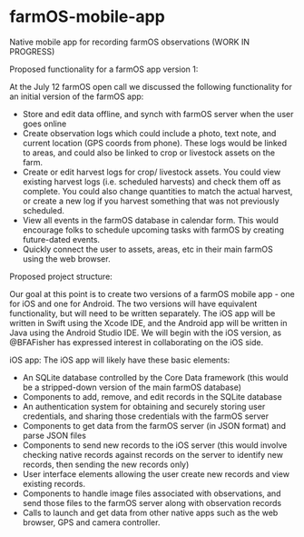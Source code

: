 # farmOS-mobile-app

Native mobile app for recording farmOS observations (WORK IN PROGRESS)

Proposed functionality for a farmOS app version 1:

At the July 12 farmOS open call we discussed the following functionality for an initial version of the farmOS app:
- Store and edit data offline, and synch with farmOS server when the user goes online
- Create observation logs which could include a photo, text note, and current location (GPS coords from phone).  These logs would be linked to areas, and could also be linked to crop or livestock assets on the farm.
- Create or edit harvest logs for crop/ livestock assets. You could view existing harvest logs (i.e. scheduled harvests) and check them off as complete. You could also change quantities to match the actual harvest, or create a new log if you harvest something that was not previously scheduled.
- View all events in the farmOS database in calendar form.  This would encourage folks to schedule upcoming tasks with farmOS by creating future-dated events.
- Quickly connect the user to assets, areas, etc in their main farmOS using the web browser.



Proposed project structure:

Our goal at this point is to create two versions of a farmOS mobile app - one for iOS and one for Android.  The two versions will have equivalent functionality, but will need to be written separately.  The iOS app will be written in Swift using the Xcode IDE, and the Android app will be written in Java using the Android Studio IDE.  We will begin with the iOS version, as @BFAFisher has expressed interest in collaborating on the iOS side.

iOS app:
The iOS app will likely have these basic elements:
- An SQLite database controlled by the Core Data framework (this would be a stripped-down version of the main farmOS database)
- Components to add, remove, and edit records in the SQLite database
- An authentication system for obtaining and securely storing user credentials, and sharing those credentials with the farmOS server
- Components to get data from the farmOS server (in JSON format) and parse JSON files
- Components to send new records to the iOS server (this would involve checking native records against records on the server to identify new records, then sending the new records only)
- User interface elements allowing the user create new records and view existing records.
- Components to handle image files associated with observations, and send those files to the farmOS server along with observation records
- Calls to launch and get data from other native apps such as the web browser, GPS and camera controller.






